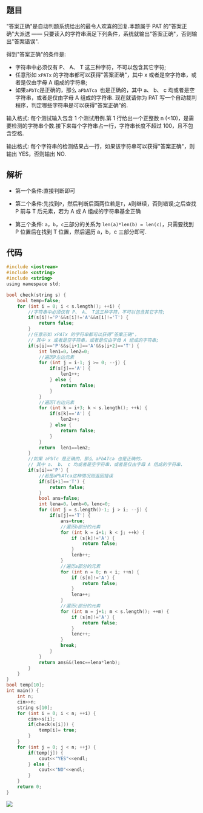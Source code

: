 ## 题目

"答案正确"是自动判题系统给出的最令人欢喜的回复.本题属于 PAT 的"答案正确"大派送 —— 只要读入的字符串满足下列条件，系统就输出"答案正确"，否则输出"答案错误".

得到"答案正确"的条件是:

- 字符串中必须仅有 P、 A、 T 这三种字符，不可以包含其它字符;
- 任意形如 `xPATx` 的字符串都可以获得"答案正确"，其中 x 或者是空字符串，或者是仅由字母 A 组成的字符串;
- 如果`aPbTc`是正确的，那么 `aPbATca `也是正确的，其中 a、 b、 c 均或者是空字符串，或者是仅由字母 A 组成的字符串.
  现在就请你为 PAT 写一个自动裁判程序，判定哪些字符串是可以获得"答案正确"的.

输入格式:
每个测试输入包含 1 个测试用例.第 1 行给出一个正整数 n (<10)，是需要检测的字符串个数.接下来每个字符串占一行，字符串长度不超过 100，且不包含空格.

输出格式:
每个字符串的检测结果占一行，如果该字符串可以获得"答案正确"，则输出 YES，否则输出 NO.

## 解析

- 第一个条件:直接判断即可

- 第二个条件:先找到`P`，然后判断后面两位若是`T`，`A`则继续，否则错误;之后查找 P 前与 T 后元素，若为 A 或 A 组成的字符串基金正确

- 第三个条件: `a`，`b`，`c`三部分的关系为 `len(a)*len(b) = len(c)`，只需要找到 P 位置后在找到 T 位置，然后遍历 a，b，c 三部分即可.

## 代码

```c
#include <iostream>
#include <cstring>
#include <string>
using namespace std;

bool check(string s) {
	bool temp=false;
	for (int i = 0; i < s.length(); ++i) {
		//字符串中必须仅有 P、 A、 T这三种字符，不可以包含其它字符;
		if(s[i]!='P'&&s[i]!='A'&&s[i]!='T') {
			return false;
		}
		//任意形如 xPATx 的字符串都可以获得“答案正确"，
		// 其中 x 或者是空字符串，或者是仅由字母 A 组成的字符串;
		if(s[i]=='P'&&s[i+1]=='A'&&s[i+2]=='T') {
			int len1=0，len2=0;
			//遍历P左边元素
			for (int j = i-1; j >= 0; --j) {
				if(s[j]=='A') {
					len1++;
				} else {
					return false;
				}
			}
			//遍历T右边元素
			for (int k = i+3; k < s.length(); ++k) {
				if(s[k]=='A') {
					len2++;
				} else {
					return false;
				}
			}
			return  len1==len2;
		}
		//如果 aPbTc 是正确的，那么 aPbATca 也是正确的，
		// 其中 a、 b、 c 均或者是空字符串，或者是仅由字母 A 组成的字符串.
		if(s[i]=='P') {
            //若是aPbATca这种情况则返回错误
			if(s[i+1]=='T') {
				return false;
			}
			bool ans=false;
			int lena=0，lenb=0，lenc=0;
			for (int j = s.length()-1; j > i; --j) {
				if(s[j]=='T') {
					ans=true;
					//遍历b部分的元素
					for (int k = i+1; k < j; ++k) {
						if (s[k]!='A') {
							return false;
						}
						lenb++;
					}
					//遍历a部分的元素
					for (int n = 0; n < i; ++n) {
						if (s[n]!='A') {
							return false;
						}
						lena++;
					}
					//遍历c部分的元素
					for (int m = j+1; m < s.length(); ++m) {
						if (s[m]!='A') {
							return false;
						}
						lenc++;
					}
					break;
				}
			}
			return ans&&(lenc==lena*lenb);
		}
	}
}
bool temp[10];
int main() {
	int n;
	cin>>n;
	string s[10];
	for (int i = 0; i < n; ++i) {
		cin>>s[i];
		if(check(s[i])) {
			temp[i]= true;
		}
	}
	for (int j = 0; j < n; ++j) {
		if(temp[j]) {
			cout<<"YES"<<endl;
		} else {
			cout<<"NO"<<endl;
		}
	}
	return 0;
}
```

![](https://cdn.hurra.ltd/img/20200905092426.png)
